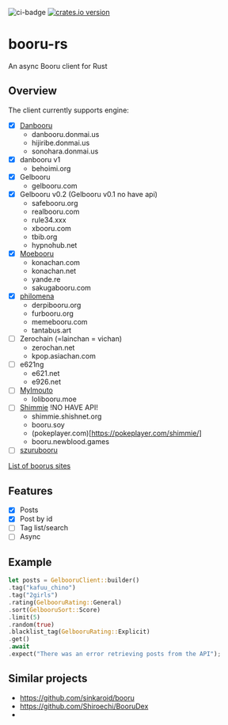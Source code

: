![ci-badge][] [![crates.io version]][crates.io link]

# booru-rs

An async Booru client for Rust

## Overview

The client currently supports engine:

- [x] [Danbooru](https://github.com/danbooru/danbooru)
    * danbooru.donmai.us
    * hijiribe.donmai.us
    * sonohara.donmai.us
- [x] danbooru v1
    * behoimi.org
- [x] Gelbooru
    * gelbooru.com
- [x] Gelbooru v0.2 (Gelbooru v0.1 no have api)
    * safebooru.org
    * realbooru.com
    * rule34.xxx
    * xbooru.com
    * tbib.org
    * hypnohub.net
- [x] [Moebooru](https://github.com/moebooru/moebooru)
    * konachan.com
    * konachan.net
    * yande.re
    * sakugabooru.com
- [x] [philomena](https://github.com/philomena-dev/philomena)
    * derpibooru.org
    * furbooru.org
    * memebooru.com
    * tantabus.art
- [ ] Zerochain (=lainchan = vichan)
    * zerochan.net
    * kpop.asiachan.com
- [ ] e621ng
    * e621.net
    * e926.net
- [ ] [MyImouto](https://github.com/Yushe/myimouto-plus)
    * lolibooru.moe
- [ ] [Shimmie](https://github.com/shish/shimmie2) !NO HAVE API!
    * shimmie.shishnet.org
    * booru.soy
    * (pokeplayer.com)[https://pokeplayer.com/shimmie/]
    * booru.newblood.games
- [ ] [szurubooru](https://github.com/rr-/szurubooru)

[List of boorus sites](https://github.com/red-tails/list-of-boorus/)

## Features

* [x] Posts
* [x] Post by id
* [ ] Tag list/search
* [ ] Async

## Example

```rust
let posts = GelbooruClient::builder()
.tag("kafuu_chino")
.tag("2girls")
.rating(GelbooruRating::General)
.sort(GelbooruSort::Score)
.limit(5)
.random(true)
.blacklist_tag(GelbooruRating::Explicit)
.get()
.await
.expect("There was an error retrieving posts from the API");
```

[ci-badge]: https://img.shields.io/github/actions/workflow/status/ajiiisai/booru-rs/ci.yml?branch=main

[crates.io link]: https://crates.io/crates/booru-rs

[crates.io version]: https://img.shields.io/crates/v/booru-rs.svg?style=flat-square

## Similar projects

* https://github.com/sinkaroid/booru
* https://github.com/Shiroechi/BooruDex
* 